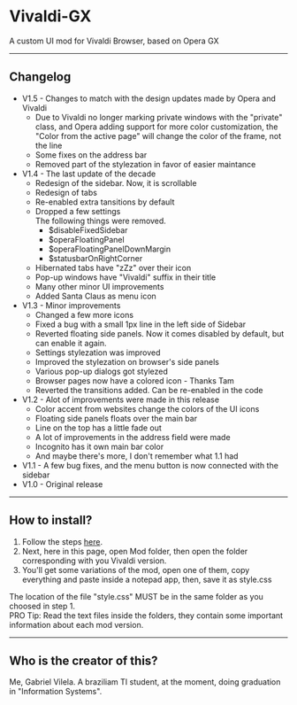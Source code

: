 # Vivaldi-GX
A custom UI mod for Vivaldi Browser, based on Opera GX
<hr>
<h2>Changelog</h2>
<ul>
  <li>V1.5 - Changes to match with the design updates made by Opera and Vivaldi
    <ul>
      <li>Due to Vivaldi no longer marking private windows with the "private" class, and Opera adding support for more color customization, the "Color from the active page" will change the color of the frame, not the line</li>
      <li>Some fixes on the address bar</li>
      <li>Removed part of the stylezation in favor of easier maintance</li>
    </ul>
  </li>
  <li>V1.4 - The last update of the decade
    <ul>
      <li>Redesign of the sidebar. Now, it is scrollable</li>
      <li>Redesign of tabs</li>
      <li>Re-enabled extra tansitions by default</li>
      <li>Dropped a few settings<br/>
        The following things were removed.
        <ul>
          <li>$disableFixedSidebar</li>
          <li>$operaFloatingPanel</li>
          <li>$operaFloatingPanelDownMargin</li>
          <li>$statusbarOnRightCorner</li>
        </ul>
      </li>
      <li>Hibernated tabs have "zZz" over their icon</li>
      <li>Pop-up windows have "Vivaldi" suffix in their title</li>
      <li>Many other minor UI improvements</li>
      <li>Added Santa Claus as menu icon</li>
    </ul>
  </li>
  <li>V1.3 - Minor improvements
    <ul>
      <li>Changed a few more icons</li>
      <li>Fixed a bug with a small 1px line in the left side of Sidebar</li>
      <li>Reverted floating side panels. Now it comes disabled by default, but can enable it again.</li>
      <li>Settings stylezation was improved</li>
      <li>Improved the stylezation on browser's side panels</li>
      <li>Various pop-up dialogs got stylezed</li>
      <li>Browser pages now have a colored icon - Thanks Tam</li>
      <li>Reverted the transitions added. Can be re-enabled in the code</li>
    </ul>
  </li>
  <li>V1.2 - Alot of improvements were made in this release
    <ul>
      <li>Color accent from websites change the colors of the UI icons</li>
      <li>Floating side panels floats over the main bar</li>
      <li>Line on the top has a little fade out</li>
      <li>A lot of improvements in the address field were made</li>
      <li>Incognito has it own main bar color</li>
      <li>And maybe there's more, I don't remember what 1.1 had</li>
    </ul>
  </li>
  <li>V1.1 - A few bug fixes, and the menu button is now connected with the sidebar</li>
  <li>V1.0 - Original release</li>
</ul>
<hr>
<h2>How to install?</h2>
<ol>
<li>Follow the steps <a href="https://forum.vivaldi.net/topic/10549/modding-vivaldi">here</a>.</li>
<li>Next, here in this page, open Mod folder, then open the folder corresponding with you Vivaldi version.</li>
<li>You'll get some variations of the mod, open one of them, copy everything and paste inside a notepad app, then, save it as style.css</li>
</ol>
The location of the file "style.css" MUST be in the same folder as you choosed in step 1.
<br>PRO Tip: Read the text files inside the folders, they contain some important information about each mod version.
<hr>
<h2>Who is the creator of this?</h2>
Me, Gabriel Vilela. A braziliam TI student, at the moment, doing graduation in "Information Systems".
